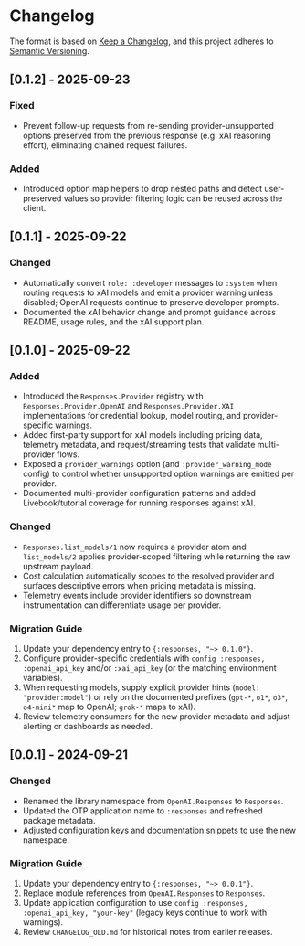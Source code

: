 # Changelog

The format is based on [Keep a Changelog](https://keepachangelog.com/en/1.0.0/),
and this project adheres to [Semantic Versioning](https://semver.org/spec/v2.0.0.html).

## [0.1.2] - 2025-09-23
### Fixed
- Prevent follow-up requests from re-sending provider-unsupported options preserved from the previous response (e.g. xAI reasoning effort), eliminating chained request failures.

### Added
- Introduced option map helpers to drop nested paths and detect user-preserved values so provider filtering logic can be reused across the client.

## [0.1.1] - 2025-09-22
### Changed
- Automatically convert `role: :developer` messages to `:system` when routing requests to xAI models and emit a provider warning unless disabled; OpenAI requests continue to preserve developer prompts.
- Documented the xAI behavior change and prompt guidance across README, usage rules, and the xAI support plan.

## [0.1.0] - 2025-09-22
### Added
- Introduced the `Responses.Provider` registry with `Responses.Provider.OpenAI` and `Responses.Provider.XAI` implementations for credential lookup, model routing, and provider-specific warnings.
- Added first-party support for xAI models including pricing data, telemetry metadata, and request/streaming tests that validate multi-provider flows.
- Exposed a `provider_warnings` option (and `:provider_warning_mode` config) to control whether unsupported option warnings are emitted per provider.
- Documented multi-provider configuration patterns and added Livebook/tutorial coverage for running responses against xAI.

### Changed
- `Responses.list_models/1` now requires a provider atom and `list_models/2` applies provider-scoped filtering while returning the raw upstream payload.
- Cost calculation automatically scopes to the resolved provider and surfaces descriptive errors when pricing metadata is missing.
- Telemetry events include provider identifiers so downstream instrumentation can differentiate usage per provider.

### Migration Guide
1. Update your dependency entry to `{:responses, "~> 0.1.0"}`.
2. Configure provider-specific credentials with `config :responses, :openai_api_key` and/or `:xai_api_key` (or the matching environment variables).
3. When requesting models, supply explicit provider hints (`model: "provider:model"`) or rely on the documented prefixes (`gpt-*`, `o1*`, `o3*`, `o4-mini*` map to OpenAI; `grok-*` maps to xAI).
4. Review telemetry consumers for the new provider metadata and adjust alerting or dashboards as needed.

## [0.0.1] - 2024-09-21
### Changed
- Renamed the library namespace from `OpenAI.Responses` to `Responses`.
- Updated the OTP application name to `:responses` and refreshed package metadata.
- Adjusted configuration keys and documentation snippets to use the new namespace.

### Migration Guide
1. Update your dependency entry to `{:responses, "~> 0.0.1"}`.
2. Replace module references from `OpenAI.Responses` to `Responses`.
3. Update application configuration to use `config :responses, :openai_api_key, "your-key"` (legacy keys continue to work with warnings).
4. Review `CHANGELOG_OLD.md` for historical notes from earlier releases.
